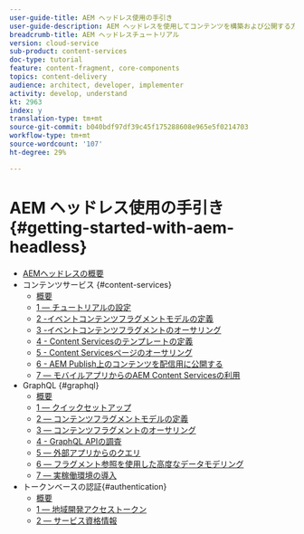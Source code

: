 ```yaml
---
user-guide-title: AEM ヘッドレス使用の手引き
user-guide-description: AEM ヘッドレスを使用してコンテンツを構築および公開する方法を示す、エンドツーエンドのチュートリアルです。
breadcrumb-title: AEM ヘッドレスチュートリアル
version: cloud-service
sub-product: content-services
doc-type: tutorial
feature: content-fragment, core-components
topics: content-delivery
audience: architect, developer, implementer
activity: develop, understand
kt: 2963
index: y
translation-type: tm+mt
source-git-commit: b040bdf97df39c45f175288608e965e5f0214703
workflow-type: tm+mt
source-wordcount: '107'
ht-degree: 29%

---
```



# AEM ヘッドレス使用の手引き{#getting-started-with-aem-headless}

+ [AEMヘッドレスの概要](./overview.md)
+ コンテンツサービス {#content-services}
   + [概要](./content-services/overview.md)
   + [1 — チュートリアルの設定](./content-services/chapter-1.md)
   + [2 -イベントコンテンツフラグメントモデルの定義](./content-services/chapter-2.md)
   + [3 -イベントコンテンツフラグメントのオーサリング](./content-services/chapter-3.md)
   + [4 - Content Servicesのテンプレートの定義](./content-services/chapter-4.md)
   + [5 - Content Servicesページのオーサリング](./content-services/chapter-5.md)
   + [6 - AEM Publish上のコンテンツを配信用に公開する](./content-services/chapter-6.md)
   + [7 — モバイルアプリからのAEM Content Servicesの利用](./content-services/chapter-7.md)
+ GraphQL {#graphql}
   + [概要](./graphql/overview.md)
   + [1 — クイックセットアップ](./graphql/setup.md)
   + [2 — コンテンツフラグメントモデルの定義](./graphql/content-fragment-models.md)
   + [3 — コンテンツフラグメントのオーサリング](./graphql/author-content-fragments.md)
   + [4 - GraphQL APIの調査](./graphql/explore-graphql-api.md)
   + [5 — 外部アプリからのクエリ](./graphql/graphql-and-external-app.md)
   + [6 — フラグメント参照を使用した高度なデータモデリング](./graphql/fragment-references.md)
   + [7 — 実稼働環境の導入](./graphql/production-deployment.md)
+ トークンベースの認証{#authentication}
   + [概要](./authentication/overview.md)
   + [1 — 地域開発アクセストークン](./authentication/local-development-access-token.md)
   + [2 — サービス資格情報](./authentication/service-credentials.md)